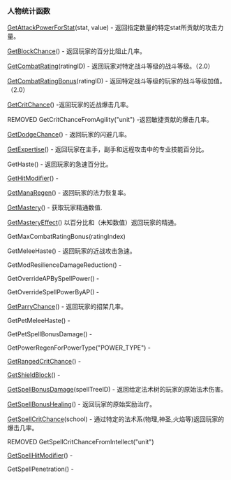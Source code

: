 ### 人物统计函数

[GetAttackPowerForStat](https://wow.gamepedia.com/API_GetAttackPowerForStat)\(stat, value\) - 返回指定数量的特定stat所贡献的攻击力量。

[GetBlockChance](https://wow.gamepedia.com/API_GetBlockChance)\(\) - 返回玩家的百分比阻止几率。

[GetCombatRating](https://wow.gamepedia.com/API_GetCombatRating)\(ratingID\) - 返回玩家对特定战斗等级的战斗等级。（2.0）

[GetCombatRatingBonus](https://wow.gamepedia.com/API_GetCombatRatingBonus)\(ratingID\) - 返回特定战斗等级的玩家的战斗等级加值。（2.0）

[GetCritChance](https://wow.gamepedia.com/API_GetCritChance)\(\) -返回玩家的近战爆击几率。

REMOVED GetCritChanceFromAgility\("unit"\) -返回敏捷贡献的爆击几率。

[GetDodgeChance](https://wow.gamepedia.com/API_GetDodgeChance)\(\) - 返回玩家的闪避几率。

[GetExpertise](https://wow.gamepedia.com/API_GetExpertise)\(\) - 返回玩家在主手，副手和远程攻击中的专业技能百分比。

GetHaste\(\) - 返回玩家的急速百分比。

[GetHitModifier](https://wow.gamepedia.com/API_GetHitModifier)\(\) -

[GetManaRegen](https://wow.gamepedia.com/API_GetManaRegen)\(\) - 返回玩家的法力恢复率。

[GetMastery](https://wow.gamepedia.com/API_GetMastery)\(\) - 获取玩家精通数值.

[GetMasteryEffect](https://wow.gamepedia.com/API_GetMasteryEffect)\(\) 以百分比和（未知数值）返回玩家的精通。

GetMaxCombatRatingBonus\(ratingIndex\)

GetMeleeHaste\(\) - 返回玩家的近战攻击急速。

GetModResilienceDamageReduction\(\) -

GetOverrideAPBySpellPower\(\) -

GetOverrideSpellPowerByAP\(\) -

[GetParryChance](https://wow.gamepedia.com/API_GetParryChance)\(\) - 返回玩家的招架几率。

GetPetMeleeHaste\(\) -

GetPetSpellBonusDamage\(\) -

GetPowerRegenForPowerType\("POWER\_TYPE"\) -

[GetRangedCritChance](https://wow.gamepedia.com/API_GetRangedCritChance)\(\) -

[GetShieldBlock](https://wow.gamepedia.com/API_GetShieldBlock)\(\) -

[GetSpellBonusDamage](https://wow.gamepedia.com/API_GetSpellBonusDamage)\(spellTreeID\) - 返回给定法术树的玩家的原始法术伤害。

[GetSpellBonusHealing](https://wow.gamepedia.com/API_GetSpellBonusHealing)\(\) - 返回玩家的原始奖励治疗。

[GetSpellCritChance](https://wow.gamepedia.com/API_GetSpellCritChance)\(school\) - 通过特定的法术系\(物理,神圣,火焰等\)返回玩家的爆击几率。

REMOVED GetSpellCritChanceFromIntellect\("unit"\)

[GetSpellHitModifier](https://wow.gamepedia.com/API_GetSpellHitModifier)\(\) -

GetSpellPenetration\(\) -

